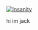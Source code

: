 [![Insanity](https://user-images.githubusercontent.com/29169102/87263907-825fbf80-c48c-11ea-84fc-c9fb0e264a41.png)](https://banana.dog/@resynth1943/104221036115450292)

hi im jack
